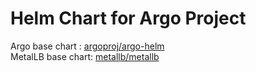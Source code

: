 # Helm Chart for Argo Project

Argo base chart : [argoproj/argo-helm][ref1]  
MetalLB base chart: [metallb/metallb][ref2]

[ref1]: https://github.com/argoproj/argo-helm/tree/main
[ref2]: https://github.com/metallb/metallb/tree/main
